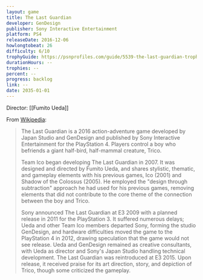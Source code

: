 ```yaml
---
layout: game
title: The Last Guardian
developer: GenDesign
publisher: Sony Interactive Entertainment
platform: PS4
releaseDate: 2016-12-06
howlongtobeat: 26
difficulty: 6/10
trophyGuide: https://psnprofiles.com/guide/5539-the-last-guardian-trophy-guide
durationHours: --
trophies: --
percent: --
progress: backlog
link: --
date: 2035-01-01
---
```


Director: [[Fumito Ueda]]

From [Wikipedia](https://en.wikipedia.org/wiki/The_Last_Guardian):

> The Last Guardian is a 2016 action-adventure game developed by Japan Studio and GenDesign and published by Sony Interactive Entertainment for the PlayStation 4. Players control a boy who befriends a giant half-bird, half-mammal creature, Trico.
>
> Team Ico began developing The Last Guardian in 2007. It was designed and directed by Fumito Ueda, and shares stylistic, thematic, and gameplay elements with his previous games, Ico (2001) and Shadow of the Colossus (2005). He employed the "design through subtraction" approach he had used for his previous games, removing elements that did not contribute to the core theme of the connection between the boy and Trico.
>
> Sony announced The Last Guardian at E3 2009 with a planned release in 2011 for the PlayStation 3. It suffered numerous delays; Ueda and other Team Ico members departed Sony, forming the studio GenDesign, and hardware difficulties moved the game to the PlayStation 4 in 2012, drawing speculation that the game would not see release. Ueda and GenDesign remained as creative consultants, with Ueda as director and Sony's Japan Studio handling technical development. The Last Guardian was reintroduced at E3 2015. Upon release, it received praise for its art direction, story, and depiction of Trico, though some criticized the gameplay.

